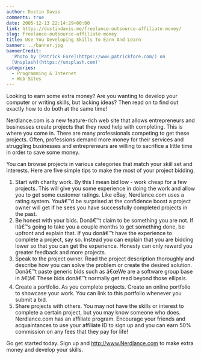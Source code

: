 ```yaml
---
author: Dustin Davis
comments: true
date: 2005-12-13 22:14:29+00:00
link: https://dustindavis.me/freelance-outsource-affiliate-money/
slug: freelance-outsource-affiliate-money
title: Use You Developing Skills To Earn And Learn
banner: ../banner.jpg
bannerCredit:
  'Photo by [Patrick Fore](https://www.patrickfore.com/) on
  [Unsplash](https://unsplash.com)'
categories:
  - Programming & Internet
  - Web Sites
---
```


Looking to earn some extra money? Are you wanting to develop your computer or
writing skills, but lacking ideas? Then read on to find out exactly how to do
both at the same time!

Nerdlance.com is a new feature-rich web site that allows entrepreneurs and
businesses create projects that they need help with completing. This is where
you come in. There are many professionals competing to get these projects.
Often, professions demand more money for their services and struggling
businesses and entrepreneurs are willing to sacrifice a little time in order to
save some money.

You can browse projects in various categories that match your skill set and
interests. Here are five simple tips to make the most of your project bidding.

1. Start with charity work. By this I mean bid low - work cheap for a few
   projects. This will give you some experience in doing the work and allow you
   to get some customer ratings. Like eBay, Nerdlance.com uses a rating system.
   Youâ€™d be surprised at the confidence boost a project owner will get if he
   sees you have successfully completed projects in the past.
2. Be honest with your bids. Donâ€™t claim to be something you are not. If
   itâ€™s going to take you a couple months to get something done, be upfront
   and explain that. If you donâ€™t have the experience to complete a project,
   say so. Instead you can explain that you are bidding lower so that you can
   get the experience. Honesty can only reward you greater feedback and more
   projects.
3. Speak to the project owner. Read the project description thoroughly and
   describe how you can solve the problem or create the desired solution.
   Donâ€™t paste generic bids such as â€œWe are a software group base in â€¦â€
   These bids donâ€™t normally get read beyond those ellipsis.
4. Create a portfolio. As you complete projects. Create an online portfolio to
   showcase your work. You can link to this portfolio whenever you submit a bid.
5. Share projects with others. You may not have the skills or interest to
   complete a certain project, but you may know someone who does. Nerdlance.com
   has an affiliate program. Encourage your friends and acquaintances to use
   your affiliate ID to sign up and you can earn 50% commission on any fees that
   they pay for life!

Go get started today. Sign up and http://www.Nerdlance.com to make extra money
and develop your skills.
